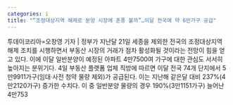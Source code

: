 ```yaml
---
categories: i
title: "“조정대상지역 해제로 분양 시장에 훈풍 불까”…이달 전국에 약 6만가구 공급"
---
```

투데이코리아=오창영 기자 | 정부가 지난달 21일 세종을 제외한 전국의 조정대상지역 해제 조치를 시행하면서 부동산 시장의 거래가 점차 활성화될 것이라는 전망이 힘을 얻고 있다. 이에 이달 일반분양이 예정된 아파트 4만7500여 가구에 대한 관심도 서서히 높아지는 분위기다. 4일 부동산 플랫폼 업체 직방에 따르면 이달 전국 74개 단지에서 5만9911가구(임대·사전 청약 물량 제외)가 공급된다. 이는 지난해 같은달 대비 237%(4만2120가구) 증가한 수치다. 이 중 일반분양 물량의 경우 190%(3만1151가구) 늘어난 4만753